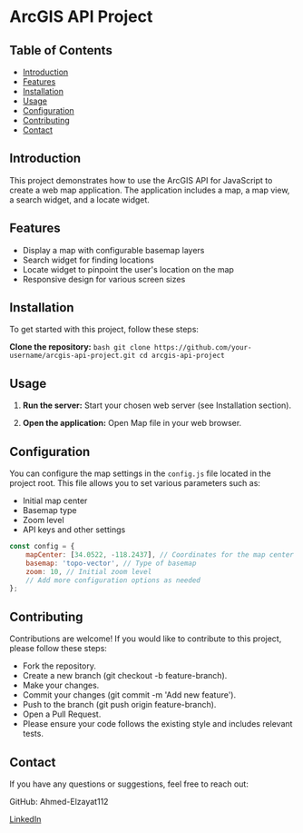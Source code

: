 # ArcGIS API Project

## Table of Contents
- [Introduction](#introduction)
- [Features](#features)
- [Installation](#installation)
- [Usage](#usage)
- [Configuration](#configuration)
- [Contributing](#contributing)
- [Contact](#contact)

## Introduction
This project demonstrates how to use the ArcGIS API for JavaScript to create a web map application. The application includes a map, a map view, a search widget, and a locate widget.

## Features
- Display a map with configurable basemap layers
- Search widget for finding locations
- Locate widget to pinpoint the user's location on the map
- Responsive design for various screen sizes

## Installation
To get started with this project, follow these steps:

**Clone the repository:**
    ```bash
    git clone https://github.com/your-username/arcgis-api-project.git
    cd arcgis-api-project
    ```

## Usage
1. **Run the server:**
    Start your chosen web server (see Installation section).

2. **Open the application:**
    Open Map file in your web browser.

## Configuration
You can configure the map settings in the `config.js` file located in the project root. This file allows you to set various parameters such as:
- Initial map center
- Basemap type
- Zoom level
- API keys and other settings

```javascript
const config = {
    mapCenter: [34.0522, -118.2437], // Coordinates for the map center
    basemap: 'topo-vector', // Type of basemap
    zoom: 10, // Initial zoom level
    // Add more configuration options as needed
};
```

## Contributing
Contributions are welcome! If you would like to contribute to this project, please follow these steps:

- Fork the repository.
- Create a new branch (git checkout -b feature-branch).
- Make your changes.
- Commit your changes (git commit -m 'Add new feature').
- Push to the branch (git push origin feature-branch).
- Open a Pull Request.
- Please ensure your code follows the existing style and includes relevant tests.

## Contact
If you have any questions or suggestions, feel free to reach out:

GitHub: Ahmed-Elzayat112

[LinkedIn](https://www.linkedin.com/in/ahmed-elzayat-a83047237/)
